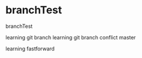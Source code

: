 # branchTest
branchTest

learning git branch
learning git branch conflict master

learning fastforward
      
